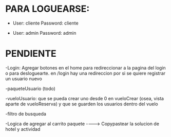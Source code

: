 # PARA LOGUEARSE:

- User: cliente 
  Password: cliente
  
 - User: admin
   Password: admin

# PENDIENTE

-Login: Agregar botones en el home para redireccionar a la pagina del login o para desloguearte. en /login hay una redireccion por si se quiere registrar un usuario nuevo

-paqueteUsuario (todo)

-vueloUsuario: que se pueda crear uno desde 0 en vueloCrear (osea, vista aparte de vueloReserva) y que se guarden los usuarios dentro del vuelo

-filtro de busqueda

-Logica de agregar al carrito paquete ----> Copypastear la solucion de hotel y actividad
